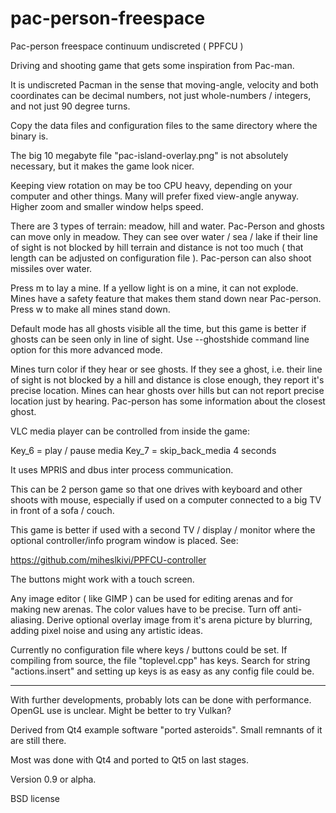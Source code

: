 # pac-person-freespace

Pac-person freespace continuum undiscreted ( PPFCU )

Driving and shooting game that gets some inspiration from Pac-man. 

It is undiscreted Pacman in the sense that moving-angle, velocity and both coordinates can be decimal numbers, not just whole-numbers / integers, and not just 90 degree turns.

Copy the data files and configuration files to the same directory where the binary is.

The big 10 megabyte file "pac-island-overlay.png" is not absolutely necessary, but it makes the game look nicer.

Keeping view rotation on may be too CPU heavy, depending on your computer and other things. Many will prefer fixed view-angle anyway. Higher zoom and smaller window helps speed.

There are 3 types of terrain: meadow, hill and water. Pac-Person and ghosts can move only in meadow. They can see over water / sea / lake if their line of sight is not blocked by hill terrain and distance is not too much ( that length can be adjusted on configuration file ). Pac-person can also shoot missiles over water. 

Press m to lay a mine. If a yellow light is on a mine, it can not explode. Mines have a safety feature that makes them stand down near Pac-person. Press w to make all mines stand down. 

Default mode has all ghosts visible all the time, but this game is better if ghosts can be seen only in line of sight. Use --ghostshide command line option for this more advanced mode.

Mines turn color if they hear or see ghosts. If they see a ghost, i.e. their line of sight is not blocked by a hill and distance is close enough, they report it's precise location. Mines can hear ghosts over hills but can not report precise location just by hearing. Pac-person has some information about the closest ghost.

VLC media player can be controlled from inside the game:

Key_6 = play / pause media
Key_7 = skip_back_media 4 seconds

It uses MPRIS and dbus inter process communication. 

This can be 2 person game so that one drives with keyboard and other shoots with mouse, especially if used on a computer connected to a big TV in front of a sofa / couch.

This game is better if used with a second TV / display / monitor where the optional controller/info program window is placed. See:

https://github.com/miheslkivi/PPFCU-controller

The buttons might work with a touch screen. 

Any image editor ( like GIMP ) can be used for editing arenas and for making new arenas. The color values have to be precise. Turn off anti-aliasing. Derive optional overlay image from it's arena picture by blurring, adding pixel noise and using any artistic ideas.

Currently no configuration file where keys / buttons could be set. If compiling from source, the file "toplevel.cpp" has keys. Search for string "actions.insert" and setting up keys is as easy as any config file could be.

---------------------------------------

With further developments, probably lots can be done with performance. OpenGL use is unclear. Might be better to try Vulkan?

Derived from Qt4 example software "ported asteroids". Small remnants of it are still there.

Most was done with Qt4 and ported to Qt5 on last stages.

Version 0.9 or alpha.

BSD license




